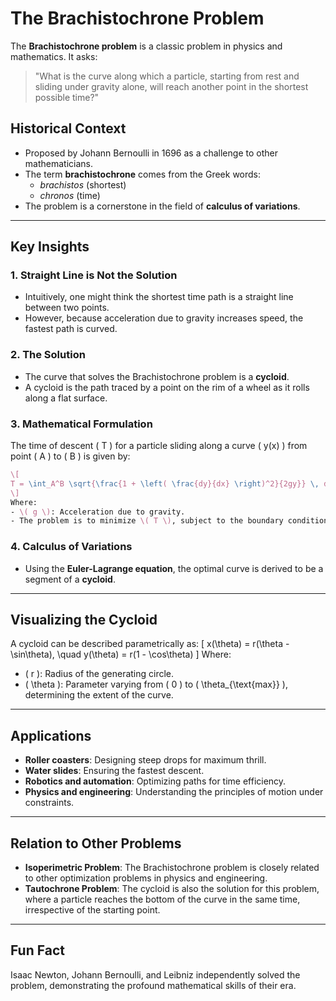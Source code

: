 
# The Brachistochrone Problem

The **Brachistochrone problem** is a classic problem in physics and mathematics. It asks:

> "What is the curve along which a particle, starting from rest and sliding under gravity alone, will reach another point in the shortest possible time?"

## Historical Context
- Proposed by Johann Bernoulli in 1696 as a challenge to other mathematicians.
- The term **brachistochrone** comes from the Greek words:
  - *brachistos* (shortest)
  - *chronos* (time)
- The problem is a cornerstone in the field of **calculus of variations**.

---

## Key Insights

### 1. Straight Line is Not the Solution
- Intuitively, one might think the shortest time path is a straight line between two points.
- However, because acceleration due to gravity increases speed, the fastest path is curved.

### 2. The Solution
- The curve that solves the Brachistochrone problem is a **cycloid**.
- A cycloid is the path traced by a point on the rim of a wheel as it rolls along a flat surface.

### 3. Mathematical Formulation
The time of descent \( T \) for a particle sliding along a curve \( y(x) \) from point \( A \) to \( B \) is given by:
```latex
\[
T = \int_A^B \sqrt{\frac{1 + \left( \frac{dy}{dx} \right)^2}{2gy}} \, dx
\]
Where:
- \( g \): Acceleration due to gravity.
- The problem is to minimize \( T \), subject to the boundary conditions \( A(x_1, y_1) \) and \( B(x_2, y_2) \).
```
### 4. Calculus of Variations
- Using the **Euler-Lagrange equation**, the optimal curve is derived to be a segment of a **cycloid**.

---

## Visualizing the Cycloid
A cycloid can be described parametrically as:
\[
x(\theta) = r(\theta - \sin\theta), \quad y(\theta) = r(1 - \cos\theta)
\]
Where:
- \( r \): Radius of the generating circle.
- \( \theta \): Parameter varying from \( 0 \) to \( \theta_{\text{max}} \), determining the extent of the curve.

---

## Applications
- **Roller coasters**: Designing steep drops for maximum thrill.
- **Water slides**: Ensuring the fastest descent.
- **Robotics and automation**: Optimizing paths for time efficiency.
- **Physics and engineering**: Understanding the principles of motion under constraints.

---

## Relation to Other Problems
- **Isoperimetric Problem**: The Brachistochrone problem is closely related to other optimization problems in physics and engineering.
- **Tautochrone Problem**: The cycloid is also the solution for this problem, where a particle reaches the bottom of the curve in the same time, irrespective of the starting point.

---

## Fun Fact
Isaac Newton, Johann Bernoulli, and Leibniz independently solved the problem, demonstrating the profound mathematical skills of their era.


